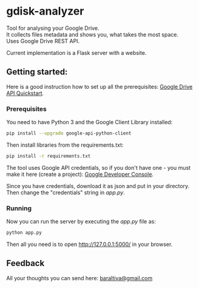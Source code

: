 # gdisk-analyzer

Tool for analysing your Google Drive.<br> It collects files metadata and shows you, what takes the most space.<br>
Uses Google Drive REST API.

Current implementation is a Flask server with a website.

## Getting started:
Here is a good instruction how to set up all the prerequisites: [Google Drive API Quickstart](https://developers.google.com/drive/api/v3/quickstart/python).

### Prerequisites

You need to have Python 3 and the Google Client Library installed:
``` bash
pip install --upgrade google-api-python-client
```
Then install libraries from the requirements.txt:
``` bash
pip install -r requirements.txt
```

The tool uses Google API credentials, so if you don't have one - you must make it here (create a project): [Google Developer Console](https://console.developers.google.com/flows/enableapi?apiid=drive). <br>

Since you have credentials, download it as json and put in your directory.<br>
Then change the "credentials" string in *app.py*.

### Running
Now you can run the server by executing the *app.py* file as:
``` bash
python app.py
```
Then all you need is to open http://127.0.0.1:5000/ in your browser.

## Feedback
All your thoughts you can send here: baraltiva@gmail.com
